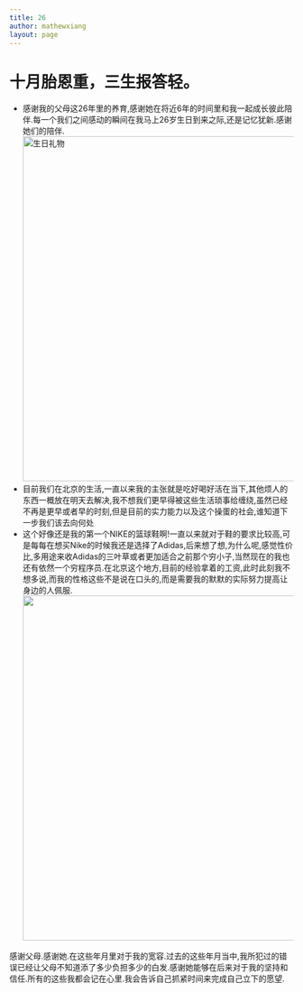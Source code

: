 ```yaml
---
title: 26
author: mathewxiang
layout: page
---
```

# 十月胎恩重，三生报答轻。

*   感谢我的父母这26年里的养育,感谢她在将近6年的时间里和我一起成长彼此陪伴.每一个我们之间感动的瞬间在我马上26岁生日到来之际,还是记忆犹新.感谢她们的陪伴.[<img class="alignnone size-full wp-image-1348" title="雪茄" src="http://www.yyxzy.org/wp-content/uploads/2012/08/300789_3187824954328_897761344_n.jpg" alt="生日礼物" width="612" height="612" />][1]
*   目前我们在北京的生活,一直以来我的主张就是吃好喝好活在当下,其他烦人的东西一概放在明天去解决,我不想我们更早得被这些生活琐事给缠绕,虽然已经不再是更早或者早的时刻,但是目前的实力能力以及这个操蛋的社会,谁知道下一步我们该去向何处![<img class="alignnone size-full wp-image-1349" title="兰州驻京办" src="http://www.yyxzy.org/wp-content/uploads/2012/08/224267_3181427994408_1334712078_n.jpg" alt="" width="612" height="612" />][2]
*   这个好像还是我的第一个NIKE的篮球鞋啊!一直以来就对于鞋的要求比较高,可是每每在想买Nike的时候我还是选择了Adidas,后来想了想,为什么呢,感觉性价比,多用途来收Adidas的三叶草或者更加适合之前那个穷小子,当然现在的我也还有依然一个穷程序员.在北京这个地方,目前的经验拿着的工资,此时此刻我不想多说,而我的性格这些不是说在口头的,而是需要我的默默的实际努力提高让身边的人佩服.[<img class="alignnone size-full wp-image-1350" title="Lebron 9" src="http://www.yyxzy.org/wp-content/uploads/2012/08/293227_3164891781013_1630140587_n.jpg" alt="" width="612" height="612" />][3]

感谢父母.感谢她.在这些年月里对于我的宽容.过去的这些年月当中,我所犯过的错误已经让父母不知道添了多少负担多少的白发.感谢她能够在后来对于我的坚持和信任.所有的这些我都会记在心里.我会告诉自己抓紧时间来完成自己立下的愿望.

 [1]: http://www.yyxzy.org/wp-content/uploads/2012/08/300789_3187824954328_897761344_n.jpg
 [2]: http://www.yyxzy.org/wp-content/uploads/2012/08/224267_3181427994408_1334712078_n.jpg
 [3]: http://www.yyxzy.org/wp-content/uploads/2012/08/293227_3164891781013_1630140587_n.jpg